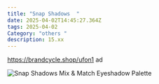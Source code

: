 ```yaml
---
title: "Snap Shadows  "
date: 2025-04-02T14:45:27.364Z
tags: 2025-04-02
Category: "others "
description: 15.xx
---
```

https://brandcycle.shop/ufon1  ad 

![Snap Shadows Mix & Match Eyeshadow Palette](https://media.kohlsimg.com/is/image/kohls/5078539_True_Neutrals?wid=1500&hei=1500&op_sharpen=1&qlt=60)

<!--EndFragment-->